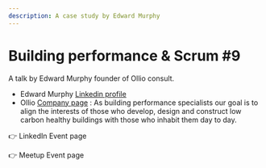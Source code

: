 ```yaml
---
description: A case study by Edward Murphy
---
```


# Building performance & Scrum \#9

A talk by Edward Murphy founder of Ollio consult.

* Edward Murphy [Linkedin profile](https://www.linkedin.com/in/edward-murphy-a2349526/) 
* Ollio [Company page](https://www.ollioconsult.com/) : As building performance specialists our goal is to align the interests of those who develop, design and construct low carbon healthy buildings with those who inhabit them day to day.

👉 LinkedIn Event page

👉 Meetup Event page




